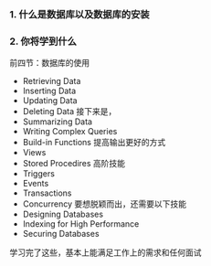 ### 1. 什么是数据库以及数据库的安装



###  2. 你将学到什么

前四节：数据库的使用
- Retrieving Data
- Inserting Data
- Updating Data
- Deleting Data
接下来是，
- Summarizing Data
- Writing Complex Queries
- Build-in Functions
提高输出更好的方式
- Views
- Stored Procedires
高阶技能
- Triggers
- Events
- Transactions
- Concurrency
要想脱颖而出，还需要以下技能
- Designing Databases
- Indexing for High Performance
- Securing Databases

学习完了这些，基本上能满足工作上的需求和任何面试
